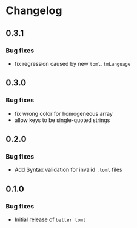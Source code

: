 # Changelog

## 0.3.1

### Bug fixes
* fix regression caused by new `toml.tmLanguage`

## 0.3.0

### Bug fixes
* fix wrong color for homogeneous array
* allow keys to be single-quoted strings

## 0.2.0

### Bug fixes

* Add Syntax validation for invalid `.toml` files

## 0.1.0

### Bug fixes

* Initial release of `better toml` 
